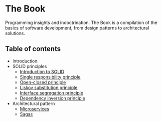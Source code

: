 # The Book
Programming insights and indoctrination. The Book is a compilation of the basics of software development, from design patterns to architectural solutions.

## Table of contents
- Introduction
- SOLID principles
  - [Introduction to SOLID](./SOLID_principles/introduction.md)
  - [Single responsibility principle](./SOLID_principles/single_responsibility_principle.md)
  - [Open-closed principle](./SOLID_principles/open_closed_principle.md)
  - [Liskov substitution principle](./SOLID_principles/liskov_substitution_principle.md)
  - [Interface segregation principle](./SOLID_principles/interface_segregation_principle.md)
  - [Dependency inversion principle](./SOLID_principles/dependency_inversion_principle.md)
- Architectural pattern
  - [Microservices](./architectural_pattern/microservices.md)
  - [Sagas](./architectural_pattern/sagas_pattern.md)
